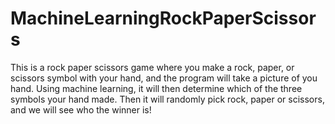 # MachineLearningRockPaperScissors
This is a rock paper scissors game where you make a rock, paper, or scissors symbol with your hand, and the program will take a picture of you hand. Using machine learning, it will then determine which of the three symbols your hand made. Then it will randomly pick rock, paper or scissors, and we will see who the winner is!
